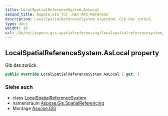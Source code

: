 ```yaml
---
title: LocalSpatialReferenceSystem.AsLocal
second_title: Aspose.GIS für .NET-API-Referenz
description: LocalSpatialReferenceSystem eigendom. Gib das zurück.
type: docs
weight: 10
url: /de/net/aspose.gis.spatialreferencing/localspatialreferencesystem/aslocal/
---
```

## LocalSpatialReferenceSystem.AsLocal property

Gib das zurück.

```csharp
public override LocalSpatialReferenceSystem AsLocal { get; }
```

### Siehe auch

* class [LocalSpatialReferenceSystem](../)
* namensraum [Aspose.Gis.SpatialReferencing](../../localspatialreferencesystem/)
* Montage [Aspose.GIS](../../../)


